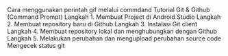  Cara menggunakan perintah gif melalui commdand
   Tutorial Git & Github (Command Prompt)
   Langkah 1. Membuat Project di Android Studio
   Langkah 2. Membuat repository baru di Github
   Langkah 3. Instalasi Git client
   Langkah 4. Membuat repository lokal dan menghubungkan dengan Github
   Langkah 5. Melakukan perubahan dan mengupload perubahan source code
   Mengecek status git
   
